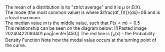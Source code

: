 The mean of a distribution is its "strict average" and it is $\mu$ or $E(X)$.
\
The mode (the most common value) is where $\frac{df_{X}}{dx}=0$ and is a local maximum.
\
The median value $m$ is the middle value, such that $P(x<m)=0.5$
\
This relationship can be seen on the diagram below:
![[Pasted image 20240422093401.png|center|450]]
The red line is $f_X(x)$ - the Probability Density Function
Note how the modal value occurs at the turning point of the curve.